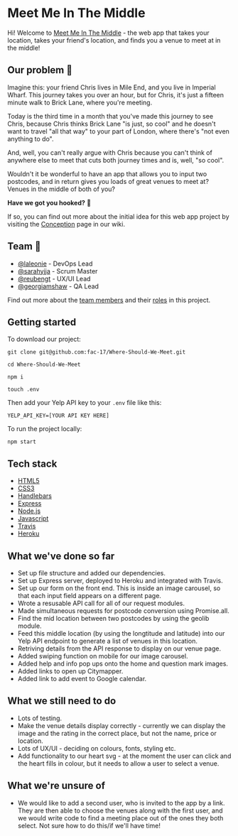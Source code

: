 # Meet Me In The Middle

Hi! Welcome to [Meet Me In The Middle](https://meet-me-in-the-middl.herokuapp.com/) - the web app that takes your location, takes your friend's location, and finds you a venue to meet at in the middle!

## Our problem 🤔

Imagine this: your friend Chris lives in Mile End, and you live in Imperial Wharf. This journey takes you over an hour, but for Chris, it's just a fifteen minute walk to Brick Lane, where you're meeting. 

Today is the third time in a month that you've made this journey to see Chris, because Chris thinks Brick Lane "is just, so cool" and he doesn't want to travel "all that way" to your part of London, where there's "not even anything to do". 

And, well, you can't really argue with Chris because you can't think of anywhere else to meet that cuts both journey times and is, well, "so cool".

Wouldn't it be wonderful to have an app that allows you to input two postcodes, and in return gives you loads of great venues to meet at? Venues in the middle of both of you?

**Have we got you hooked?** 🎣

If so, you can find out more about the initial idea for this web app project by visiting the [Conception](https://github.com/fac-17/Where-Should-We-Meet/wiki/Conception) page in our wiki.

## Team 🤼

- [@laleonie](https://github.com/LaLeonie) - DevOps Lead
- [@sarahyjja](https://github.com/sarahyjja) - Scrum Master
- [@reubengt](https://github.com/reubengt) - UX/UI Lead
- [@georgiamshaw](https://github.com/georgiamshaw) - QA Lead

Find out more about the [team members](https://github.com/fac-17/Where-Should-We-Meet/wiki/Team) and their [roles](https://github.com/fac-17/Where-Should-We-Meet/wiki/Team-Roles) in this project. 

## Getting started

To download our project:

    git clone git@github.com:fac-17/Where-Should-We-Meet.git
    
    cd Where-Should-We-Meet
    
    npm i
    
    touch .env
    
Then add your Yelp API key to your ```.env``` file like this:

    YELP_API_KEY=[YOUR API KEY HERE]

To run the project locally:

    npm start

## Tech stack

- [HTML5](https://developer.mozilla.org/en-US/docs/Web/Guide/HTML/HTML5)
- [CSS3](https://www.w3.org/Style/CSS/)
- [Handlebars](https://handlebarsjs.com/)
- [Express](https://expressjs.com/)
- [Node.js](https://nodejs.org/en/)
- [Javascript](https://developer.mozilla.org/en-US/docs/Web/JavaScript)
- [Travis](https://travis-ci.com/)
- [Heroku](https://dashboard.heroku.com/auth/heroku/callback?code=2361a308-2626-48fd-83d7-04437ae75efb)

## What we've done so far

- Set up file structure and added our dependencies.
- Set up Express server, deployed to Heroku and integrated with Travis.
- Set up our form on the front end. This is inside an image carousel, so that each input field appears on a different page.
- Wrote a resusable API call for all of our request modules.
- Made simultaneous requests for postcode conversion using Promise.all.
- Find the mid location between two postcodes by using the geolib module.
- Feed this middle location (by using the longtitude and latitude) into our Yelp API endpoint to generate a list of venues in this location.
- Retriving details from the API response to display on our venue page.
- Added swiping function on mobile for our image carousel.
- Added help and info pop ups onto the home and question mark images.
- Added links to open up Citymapper.
- Added link to add event to Google calendar.

## What we still need to do

- Lots of testing.
- Make the venue details display correctly - currently we can display the image and the rating in the correct place, but not the name, price or location.
- Lots of UX/UI - deciding on colours, fonts, styling etc.
- Add functionality to our heart svg - at the moment the user can click and the heart fills in colour, but it needs to allow a user to select a venue. 

## What we're unsure of

- We would like to add a second user, who is invited to the app by a link. They are then able to choose the venues along with the first user, and we would write code to find a meeting place out of the ones they both select. Not sure how to do this/if we'll have time!


